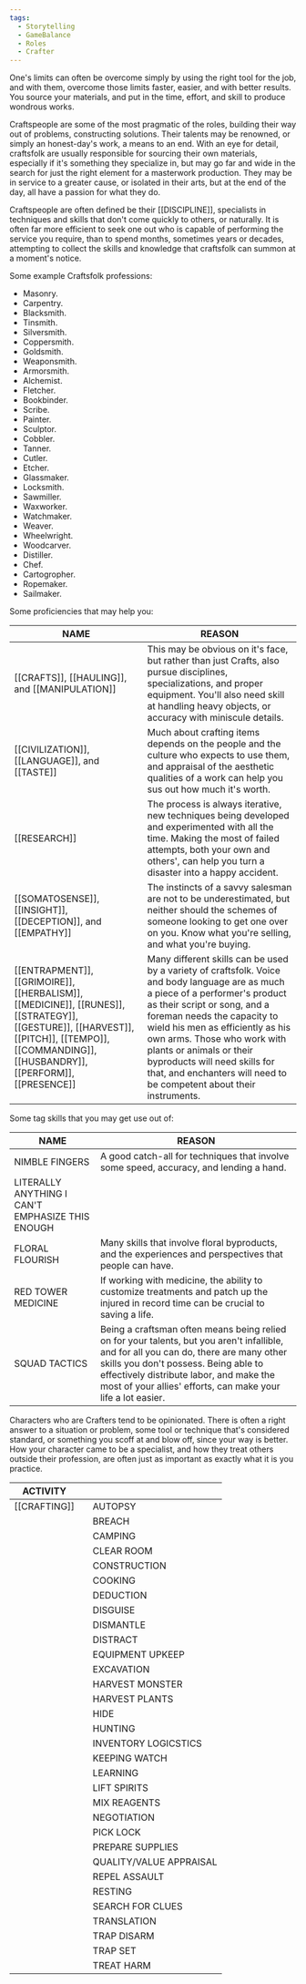```yaml
---
tags:
  - Storytelling
  - GameBalance
  - Roles
  - Crafter
---
```

One's limits can often be overcome simply by using the right tool for the job, and with them, overcome those limits faster, easier, and with better results. You source your materials, and put in the time, effort, and skill to produce wondrous works.

Craftspeople are some of the most pragmatic of the roles, building their way out of problems, constructing solutions. Their talents may be renowned, or simply an honest-day's work, a means to an end. With an eye for detail, craftsfolk are usually responsible for sourcing their own materials, especially if it's something they specialize in, but may go far and wide in the search for just the right element for a masterwork production. They may be in service to a greater cause, or isolated in their arts, but at the end of the day, all have a passion for what they do.

Craftspeople are often defined be their [[DISCIPLINE]], specialists in techniques and skills that don't come quickly to others, or naturally. It is often far more efficient to seek one out who is capable of performing the service you require, than to spend months, sometimes years or decades, attempting to collect the skills and knowledge that craftsfolk can summon at a moment's notice.

Some example Craftsfolk professions:
- Masonry.
- Carpentry.
- Blacksmith.
- Tinsmith.
- Silversmith.
- Coppersmith.
- Goldsmith.
- Weaponsmith.
- Armorsmith.
- Alchemist.
- Fletcher.
- Bookbinder.
- Scribe.
- Painter.
- Sculptor.
- Cobbler.
- Tanner.
- Cutler.
- Etcher.
- Glassmaker.
- Locksmith.
- Sawmiller.
- Waxworker.
- Watchmaker.
- Weaver.
- Wheelwright.
- Woodcarver.
- Distiller.
- Chef.
- Cartogropher.
- Ropemaker.
- Sailmaker.




Some proficiencies that may help you:

| NAME                                                                                                                                                                                         | REASON                                                                                                                                                                                                                                                                                                                                                                                               |
| -------------------------------------------------------------------------------------------------------------------------------------------------------------------------------------------- | ---------------------------------------------------------------------------------------------------------------------------------------------------------------------------------------------------------------------------------------------------------------------------------------------------------------------------------------------------------------------------------------------------- |
| [[CRAFTS]], [[HAULING]], and [[MANIPULATION]]                                                                                                                                                | This may be obvious on it's face, but rather than just Crafts, also pursue disciplines, specializations, and proper equipment. You'll also need skill at handling heavy objects, or accuracy with miniscule details.                                                                                                                                                                                 |
| [[CIVILIZATION]], [[LANGUAGE]], and [[TASTE]]                                                                                                                                               | Much about crafting items depends on the people and the culture who expects to use them, and appraisal of the aesthetic qualities of a work can help you sus out how much it's worth.                                                                                                                                                                                                                |
| [[RESEARCH]]                                                                                                                                                                                 | The process is always iterative, new techniques being developed and experimented with all the time. Making the most of failed attempts, both your own and others', can help you turn a disaster into a happy accident.                                                                                                                                                                               |
| [[SOMATOSENSE]], [[INSIGHT]], [[DECEPTION]], and [[EMPATHY]]                                                                                                                                 | The instincts of a savvy salesman are not to be underestimated, but neither should the schemes of someone looking to get one over on you. Know what you're selling, and what you're buying.                                                                                                                                                                                                          |
| [[ENTRAPMENT]], [[GRIMOIRE]], [[HERBALISM]], [[MEDICINE]], [[RUNES]], [[STRATEGY]], [[GESTURE]], [[HARVEST]], [[PITCH]], [[TEMPO]], [[COMMANDING]], [[HUSBANDRY]], [[PERFORM]], [[PRESENCE]] | Many different skills can be used by a variety of craftsfolk. Voice and body language are as much a piece of a performer's product as their script or song, and a foreman needs the capacity to wield his men as efficiently as his own arms. Those who work with plants or animals or their byproducts will need skills for that, and enchanters will need to be competent about their instruments. |

Some tag skills that you may get use out of:

| NAME                                             | REASON                                                                                                                                                                                                                                                                                    |
| ------------------------------------------------ | ----------------------------------------------------------------------------------------------------------------------------------------------------------------------------------------------------------------------------------------------------------------------------------------- |
| NIMBLE FINGERS                                   | A good catch-all for techniques that involve some speed, accuracy, and lending a hand.                                                                                                                                                                                                    |
| LITERALLY ANYTHING I CAN'T EMPHASIZE THIS ENOUGH |                                                                                                                                                                                                                                                                                           |
| FLORAL FLOURISH                                  | Many skills that involve floral byproducts, and the experiences and perspectives that people can have.                                                                                                                                                                                    |
| RED TOWER MEDICINE                               | If working with medicine, the ability to customize treatments and patch up the injured in record time can be crucial to saving a life.                                                                                                                                                    |
| SQUAD TACTICS                                    | Being a craftsman often means being relied on for your talents, but you aren't infallible, and for all you can do, there are many other skills you don't possess. Being able to effectively distribute labor, and make the most of your allies' efforts, can make your life a lot easier. |
Characters who are Crafters tend to be opinionated. There is often a right answer to a situation or problem, some tool or technique that's considered standard, or something you scoff at and blow off, since your way is better. How your character came to be a specialist, and how they treat others outside their profession, are often just as important as exactly what it is you practice. 




| ACTIVITY     |     |                         |
| ------------ | --- | ----------------------- |
| [[CRAFTING]] |     | AUTOPSY                 |
|              |     | BREACH                  |
|              |     | CAMPING                 |
|              |     | CLEAR ROOM<br>          |
|              |     | CONSTRUCTION            |
|              |     | COOKING                 |
|              |     | DEDUCTION               |
|              |     | DISGUISE                |
|              |     | DISMANTLE               |
|              |     | DISTRACT                |
|              |     | EQUIPMENT UPKEEP        |
|              |     | EXCAVATION              |
|              |     | HARVEST MONSTER         |
|              |     | HARVEST PLANTS          |
|              |     | HIDE                    |
|              |     | HUNTING                 |
|              |     | INVENTORY LOGICSTICS    |
|              |     | KEEPING WATCH           |
|              |     | LEARNING                |
|              |     | LIFT SPIRITS            |
|              |     | MIX REAGENTS            |
|              |     | NEGOTIATION             |
|              |     | PICK LOCK               |
|              |     | PREPARE SUPPLIES        |
|              |     | QUALITY/VALUE APPRAISAL |
|              |     | REPEL ASSAULT           |
|              |     | RESTING                 |
|              |     | SEARCH FOR CLUES        |
|              |     | TRANSLATION             |
|              |     | TRAP DISARM             |
|              |     | TRAP SET                |
|              |     | TREAT HARM              |